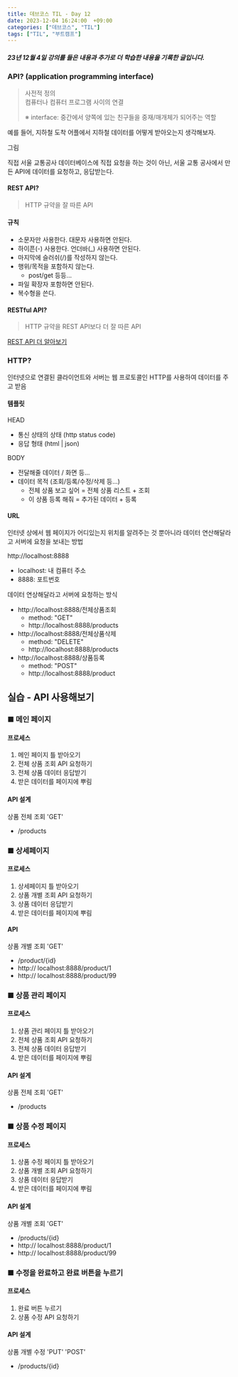 ```yaml
---
title: 데브코스 TIL - Day 12
date: 2023-12-04 16:24:00  +09:00
categories: ["데브코스", "TIL"]
tags: ["TIL", "부트캠프"]
---
```


##### 23년 12월 4일 강의를 들은 내용과 추가로 더 학습한 내용을 기록한 글입니다.

### API? (application programming interface)

> 사전적 정의  
> 컴퓨터나 컴퓨터 프로그램 사이의 연결
>
> ※ interface: 중간에서 양쪽에 있는 친구들을 중재/매개체가 되어주는 역할

예를 들어, 지하철 도착 어플에서 지하철 데이터를 어떻게 받아오는지 생각해보자.

그림

직접 서울 교통공사 데이터베이스에 직접 요청을 하는 것이 아닌, 서울 교통 공사에서 만든 API에 데이터를 요청하고, 응답받는다.

#### REST API?

> HTTP 규약을 잘 따른 API

#### 규칙

- 소문자만 사용한다. 대문자 사용하면 안된다.
- 하이픈(-) 사용한다. 언더바(\_) 사용하면 안된다.
- 마지막에 슬러쉬(/)를 작성하지 않는다.
- 행위/목적을 포함하지 않는다.
  - post/get 등등...
- 파일 확장자 포함하면 안된다.
- 복수형을 쓴다.

#### RESTful API?

> HTTP 규약을 REST API보다 더 잘 따른 API

[REST API 더 알아보기](https://www.ibm.com/kr-ko/topics/rest-apis)

### HTTP?

인터넷으로 연결된 클라이언트와 서버는 웹 프로토콜인 HTTP를 사용하여 데이터를 주고 받음

#### 템플릿

HEAD

- 통신 상태의 상태 (http status code)
- 응답 형태 (html | json)

BODY

- 전달해줄 데이터 / 화면 등...
- 데이터 목적 (조회/등록/수정/삭제 등...)
  - 전체 상품 보고 싶어 = 전체 상품 리스트 + 조회
  - 이 상품 등록 해줘 = 추가된 데이터 + 등록

#### URL

인터넷 상에서 웹 페이지가 어디있는지 위치를 알려주는 것 뿐아니라 데이터 연산해달라고 서버에 요청을 보내는 방법

http://localhost:8888

- localhost: 내 컴퓨터 주소
- 8888: 포트번호

데이터 연상해달라고 서버에 요청하는 방식

- http://localhost:8888/전체상품조회
  - method: "GET"
  - http://localhost:8888/products
- http://localhost:8888/전체상품삭제
  - method: "DELETE"
  - http://localhost:8888/products
- http://localhost:8888/상품등록
  - method: "POST"
  - http://localhost:8888/product

## 실습 - API 사용해보기

### ■ 메인 페이지

#### 프로세스

1. 메인 페이지 틀 받아오기
2. 전체 상품 조회 API 요청하기
3. 전체 상품 데이터 응답받기
4. 받은 데이터를 페이지에 뿌림

#### API 설계

상품 전체 조회 'GET'

- /products

### ■ 상세페이지

#### 프로세스

1. 상세페이지 틀 받아오기
2. 상품 개별 조회 API 요청하기
3. 상품 데이터 응답받기
4. 받은 데이터를 페이지에 뿌림

#### API

상품 개별 조회 'GET'

- /product/{id}
- http:// localhost:8888/product/1
- http:// localhost:8888/product/99

### ■ 상품 관리 페이지

#### 프로세스

1. 상품 관리 페이지 틀 받아오기
2. 전체 상품 조회 API 요청하기
3. 전체 상품 데이터 응답받기
4. 받은 데이터를 페이지에 뿌림

#### API 설계

상품 전체 조회 'GET'

- /products

### ■ 상품 수정 페이지

#### 프로세스

1. 상품 수정 페이지 틀 받아오기
2. 상품 개별 조회 API 요청하기
3. 상품 데이터 응답받기
4. 받은 데이터를 페이지에 뿌림

#### API 설계

상품 개별 조회 'GET'

- /products/{id}
- http:// localhost:8888/product/1
- http:// localhost:8888/product/99

### ■ 수정을 완료하고 완료 버튼을 누르기

#### 프로세스

1. 완료 버튼 누르기
2. 상품 수정 API 요청하기

#### API 설계

상품 개별 수정 'PUT' 'POST'

- /products/{id}
